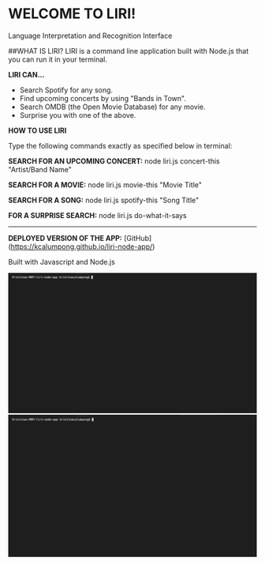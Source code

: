 # WELCOME TO LIRI! 
Language Interpretation and Recognition Interface

##WHAT IS LIRI?
LIRI is a command line application built with Node.js that you can run it in your terminal.

**LIRI CAN...**

* Search Spotify for any song.
* Find upcoming concerts by using "Bands in Town".
* Search OMDB (the Open Movie Database) for any movie.
* Surprise you with one of the above.

**HOW TO USE LIRI**

Type the following commands exactly as specified below in terminal:

**SEARCH FOR AN UPCOMING CONCERT:** 
node liri.js concert-this "Artist/Band Name"

**SEARCH FOR A MOVIE:** 
node liri.js movie-this "Movie Title"

**SEARCH FOR A SONG:** 
node liri.js spotify-this "Song Title"

**FOR A SURPRISE SEARCH:** 
node liri.js do-what-it-says

----------------------------------------------------------------

**DEPLOYED VERSION OF THE APP:**
[GitHub] (https://kcalumpong.github.io/liri-node-app/)

Built with Javascript and Node.js

![Liri Bot Demo](./nodePartOne.gif)
![Liri Bot Demo](./nodePartTwo.gif)




